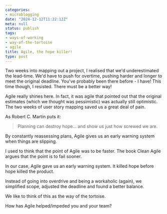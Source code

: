 ```yaml
---
categories:
- microblogging
date: "2024-12-12T11:22:12Z"
meta: null
status: publish
tags:
- ways-of-working
- way-of-the-tortoise
- agile
title: Agile, the hope killer!
type: post
---
```


Two weeks into mapping out a project, I realised that we'd underestimated the
lead-time. We'd have to push for overtime, pushing harder and longer to meet the
original deadline. You've probably been there before - I have! This time though,
I resisted. There must be a better way!

Agile really shines here. In fact, it was agile that pointed out that the
original estimates (which we thought was pessimistic) was actually still
optimistic. The two weeks of user story mapping saved us a great deal of pain.

As Robert C. Martin puts it:

> Planning can destroy hope… and show us just how screwed we are.

By constantly reassessing plans, Agile gives us an early warning system when
things are slipping.

I used to think that the point of Agile was to be faster. The book Clean Agile
argues that the point is to fail sooner.

In our case, Agile gave us an early warning system. It killed hope before hope
killed the product.

Instead of going into overdrive and being a workaholic (again), we simplified
scope, adjusted the deadline and found a better balance.

We like to think of this as the way of the tortoise.

How has Agile helped/impeded you and your team?
